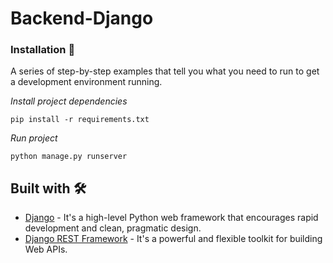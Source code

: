 # Backend-Django

### Installation 🔧

A series of step-by-step examples that tell you what you need to run to get a development environment running.

_Install project dependencies_

```
pip install -r requirements.txt
```

_Run project_

```
python manage.py runserver
```

## Built with 🛠️

* [Django](https://www.djangoproject.com/) -  It's a high-level Python web framework that encourages rapid development and clean, pragmatic design.
* [Django REST Framework](https://www.django-rest-framework.org/) - It's a powerful and flexible toolkit for building Web APIs.